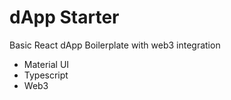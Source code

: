 # dApp Starter

Basic React dApp Boilerplate with web3 integration

- Material UI
- Typescript
- Web3

